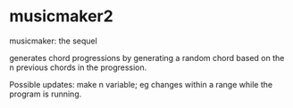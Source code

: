 # musicmaker2
musicmaker: the sequel

generates chord progressions by generating a random chord based on the n previous chords in the progression.

Possible updates: make n variable; eg changes within a range while the program is running.
